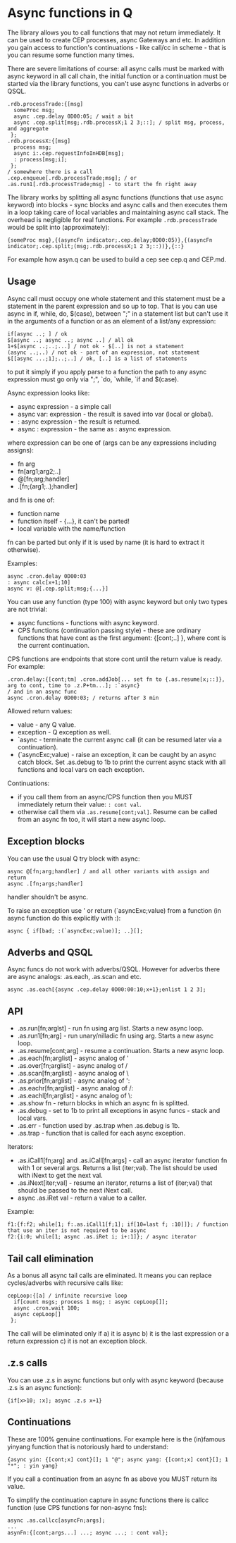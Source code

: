 # Async functions in Q

The library allows you to call functions that may not return immediately. It can be used to create CEP processes, async Gateways and etc. In addition you gain access to function's continuations - like call/cc in scheme - that is you can resume some function many times.

There are severe limitations of course: all async calls must be marked with async keyword in all call chain, the initial function or a continuation must be started via the library functions, you can't use async functions in adverbs or QSQL.
```
.rdb.processTrade:{[msg]
  someProc msg;
  async .cep.delay 0D00:05; / wait a bit
  async .cep.split[msg;.rdb.processX;1 2 3;::]; / split msg, process, and aggregate
 };
.rdb.processX:{[msg]
  process msg;
  async i:.cep.requestInfoInHDB[msg];
  : process[msg;i];
 };
/ somewhere there is a call
.cep.enqueue[.rdb.processTrade;msg]; / or .as.run1[.rdb.processTrade;msg] - to start the fn right away
```

The library works by splitting all async functions (functions that use async keyword) into blocks - sync blocks and async calls and then executes them in a loop taking care of local variables and maintaining async call stack. The overhead is negligible for real functions. For example `.rdb.processTrade` would be split into (approximately):
```
{someProc msg},{(asyncFn indicator;.cep.delay;0D00:05)},{(asyncFn indicator;.cep.split;(msg;.rdb.processX;1 2 3;::))},{::}
```

For example how asyn.q can be used to build a cep see cep.q and CEP.md.

## Usage

Async call must occupy one whole statement and this statement must be a statement in the parent expression and so up to top. That is you can use async in if, while, do, $(case), between ";" in a statement list but can't use it in the arguments of a function or as an element of a list/any expression:
```
if[async ..; ] / ok
$[async ..; async ..; async ..] / all ok
1+$[async ..;..;...] / not ok - $[..] is not a statement
(async ..;..) / not ok - part of an expression, not statement
$[[async ...;1];..;..] / ok, [..] is a list of statements
```
to put it simply if you apply parse to a function the path to any async expression must go only via ";", \`do, \`while, \`if and $(case).

Async expression looks like:
* async expression - a simple call
* async var: expression - the result is saved into var (local or global).
* : async expression - the result is returned.
* async : expression - the same as : async expression.

where expression can be one of (args can be any expressions including assigns):
* fn arg
* fn[arg1;arg2;..]
* @[fn;arg;handler]
* .[fn;(arg1;..);handler]

and fn is one of:
* function name
* function itself - {...}, it can't be parted!
* local variable with the name/function

fn can be parted but only if it is used by name (it is hard to extract it otherwise).

Examples:
```
async .cron.delay 0D00:03
: async calc[x+1;10]
async v: @[.cep.split;msg;{...}]
```

You can use any function (type 100) with async keyword but only two types are not trivial:
* async functions - functions with async keyword.
* CPS functions (continuation passing style) - these are ordinary functions that have cont as the first argument: {[cont;..] }, where cont is the current continuation.

CPS functions are endpoints that store cont until the return value is ready. For example:
```
.cron.delay:{[cont;tm] .cron.addJob[... set fn to {.as.resume[x;::]}, arg to cont, time to .z.P+tm...]; :`async}
/ and in an async func
async .cron.delay 0D00:03; / returns after 3 min
```

Allowed return values:
* value - any Q value.
* exception - Q exception as well.
* \`async - terminate the current async call (it can be resumed later via a continuation).
* (\`asyncExc;value) - raise an exception, it can be caught by an async catch block. Set .as.debug to 1b to print the current async stack with all functions and local vars on each exception.

Continuations:
* if you call them from an async/CPS function then you MUST immediately return their value: `: cont val`.
* otherwise call them via `.as.resume[cont;val]`. Resume can be called from an async fn too, it will start a new async loop.

## Exception blocks

You can use the usual Q try block with async:
```
async @[fn;arg;handler] / and all other variants with assign and return
async .[fn;args;handler]
```
handler shouldn't be async.

To raise an exception use ' or return (\`asyncExc;value) from a function (in async function do this explicitly with :):
```
async { if[bad; :(`asyncExc;value)]; ..}[];
```

## Adverbs and QSQL

Async funcs do not work with adverbs/QSQL. However for adverbs there are async analogs: .as.each, .as.scan and etc.
```
async .as.each[{async .cep.delay 0D00:00:10;x+1};enlist 1 2 3];
```

## API

* .as.run[fn;arglst] - run fn using arg list. Starts a new async loop.
* .as.run1[fn;arg] - run unary/nilladic fn using arg. Starts a new async loop.
* .as.resume[cont;arg] - resume a continuation. Starts a new async loop.
* .as.each[fn;arglist] - async analog of '
* .as.over[fn;arglist] - async analog of /
* .as.scan[fn;arglist] - async analog of \\
* .as.prior[fn;arglist] - async analog of ':
* .as.eachr[fn;arglist] - async analog of /:
* .as.eachl[fn;arglist] - async analog of \\:
* .as.show fn - return blocks in which an async fn is splitted.
* .as.debug - set to 1b to print all exceptions in async funcs - stack and local vars.
* .as.err - function used by .as.trap when .as.debug is 1b.
* .as.trap - function that is called for each async exception.

Iterators:
* .as.iCall1[fn;arg] and .as.iCall[fn;args] - call an async iterator function fn with 1 or several args. Returns a list (iter;val). The list should be used with iNext to get the next val.
* .as.iNext[iter;val] - resume an iterator, returns a list of (iter;val) that should be passed to the next iNext call.
* async .as.iRet val - return a value to a caller.

Example:
```
f1:{f:f2; while[1; f:.as.iCall1[f;1]; if[10=last f; :10]]}; / function that use an iter is not required to be async
f2:{i:0; while[1; async .as.iRet i; i+:1]}; / async iterator

```

## Tail call elimination

As a bonus all async tail calls are eliminated. It means you can replace cycles/adverbs with recursive calls like:
```
cepLoop:{[a] / infinite recursive loop
  if[count msgs; process 1 msg; : async cepLoop[]];
  async .cron.wait 100;
  async cepLoop[]
 };
```
The call will be eliminated only if a) it is async b) it is the last expression or a return expression c) it is not an exception block.

## .z.s calls

You can use .z.s in async functions but only with async keyword (because .z.s is an async function):
```
{if[x>10; :x]; async .z.s x+1}
```

## Continuations

These are 100% genuine continuations. For example here is the (in)famous yinyang function that is notoriously hard to understand:
```
{async yin: {[cont;x] cont}[]; 1 "@"; async yang: {[cont;x] cont}[]; 1 "*"; : yin yang}
```
If you call a continuation from an async fn as above you MUST return its value.

To simplify the continuation capture in async functions there is callcc function (use CPS functions for non-async fns):
```
async .as.callcc[asyncFn;args];
...
asynFn:{[cont;args...] ...; async ...; : cont val};
```

